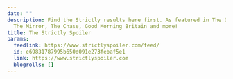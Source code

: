```yaml
---
date: ""
description: Find the Strictly results here first. As featured in The Daily Mail,
  The Mirror, The Chase, Good Morning Britain and more!
title: The Strictly Spoiler
params:
  feedlink: https://www.strictlyspoiler.com/feed/
  id: e69831787995b650d091e273febaf5e1
  link: https://www.strictlyspoiler.com
  blogrolls: []
---
```

